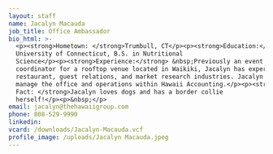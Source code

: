 ```yaml
---
layout: staff
name: Jacalyn Macauda
job_title: Office Ambassador
bio_html: >-
  <p><strong>Hometown: </strong>Trumbull, CT</p><p><strong>Education:</strong>
  University of Connecticut, B.S. in Nutritional
  Science</p><p><strong>Experience:</strong> &nbsp;Previously an event
  coordinator for a rooftop venue located in Waikiki, Jacalyn has experience in
  restaurant, guest relations, and market research industries. Jacalyn helps
  manage the office and operations within Hawaii Accounting.</p><p><strong>Fun
  Fact: </strong>Jacalyn loves dogs and has a border collie
  herself!</p><p>&nbsp;</p>
email: jacalyn@thehawaiigroup.com
phone: 808-529-9990
linkedin:
vcard: /downloads/Jacalyn-Macauda.vcf
profile_image: /uploads/Jacalyn Macauda.jpeg
---
```


